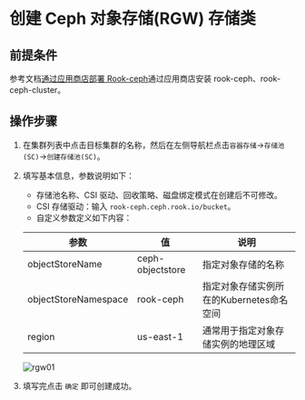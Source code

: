 # 创建 Ceph 对象存储(RGW) 存储类

## 前提条件

参考文档[通过应用商店部署 Rook-ceph](rook-ceph.md)通过应用商店安装 rook-ceph、rook-ceph-cluster。

## 操作步骤

1. 在集群列表中点击目标集群的名称，然后在左侧导航栏点击`容器存储`->`存储池(SC)`->`创建存储池(SC)`。

2. 填写基本信息，参数说明如下：

    - 存储池名称、CSI 驱动、回收策略、磁盘绑定模式在创建后不可修改。
    - CSI 存储驱动：输入 `rook-ceph.ceph.rook.io/bucket`。
    - 自定义参数定义如下内容：

    | 参数 | 值 | 说明 |
    | --- | --- | --- |
    | objectStoreName | ceph-objectstore | 指定对象存储的名称 |
    | objectStoreNamespace | rook-ceph | 指定对象存储实例所在的Kubernetes命名空间 |
    | region | us-east-1 | 通常用于指定对象存储实例的地理区域 |

    ![rgw01](https://docs.daocloud.io/daocloud-docs-images/docs/zh/docs/storage/images/rgw01.png)

3. 填写完点击 `确定` 即可创建成功。
